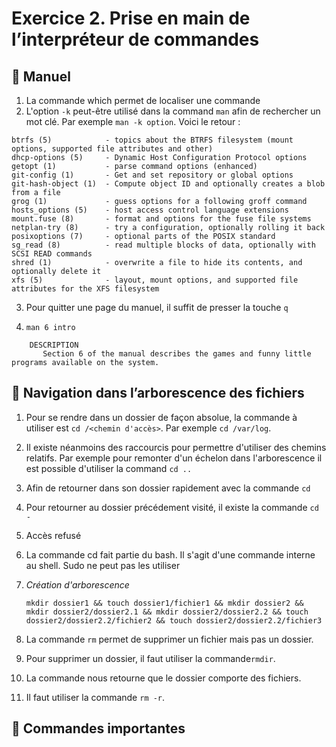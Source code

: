 # Exercice 2. Prise en main de l’interpréteur de commandes

## :closed_book: Manuel

1. La commande which permet de localiser une commande
2. L'option `-k` peut-être utilisé dans la command `man` afin de rechercher un mot clé. Par exemple `man -k option`.
Voici le retour :
```
btrfs (5)            - topics about the BTRFS filesystem (mount options, supported file attributes and other)
dhcp-options (5)     - Dynamic Host Configuration Protocol options
getopt (1)           - parse command options (enhanced)
git-config (1)       - Get and set repository or global options
git-hash-object (1)  - Compute object ID and optionally creates a blob from a file
grog (1)             - guess options for a following groff command
hosts_options (5)    - host access control language extensions
mount.fuse (8)       - format and options for the fuse file systems
netplan-try (8)      - try a configuration, optionally rolling it back
posixoptions (7)     - optional parts of the POSIX standard
sg_read (8)          - read multiple blocks of data, optionally with SCSI READ commands
shred (1)            - overwrite a file to hide its contents, and optionally delete it
xfs (5)              - layout, mount options, and supported file attributes for the XFS filesystem
```
3. Pour quitter une page du manuel, il suffit de presser la touche `q`

4. `man 6 intro`
```
    DESCRIPTION
       Section 6 of the manual describes the games and funny little programs available on the system.
```

## :round_pushpin: Navigation dans l’arborescence des fichiers 

1. Pour se rendre dans un dossier de façon absolue, la commande à utiliser est `cd /<chemin d'accès>`. Par exemple `cd /var/log`.


2. Il existe néanmoins des raccourcis pour permettre d'utiliser des chemins relatifs. Par exemple pour remonter d'un échelon dans l'arborescence il est possible d'utiliser la command `cd ..`

3. Afin de retourner dans son dossier rapidement avec la commande `cd`

4. Pour retourner au dossier précédement visité, il existe la commande `cd -`

5. Accès refusé

6. La commande cd fait partie du bash. Il s'agit d'une commande interne au shell. Sudo ne peut pas les utiliser

7. _Création d'arborescence_

    `mkdir dossier1 && touch dossier1/fichier1 && mkdir dossier2 && mkdir dossier2/dossier2.1 && mkdir dossier2/dossier2.2 && touch dossier2/dossier2.2/fichier2 && touch dossier2/dossier2.2/fichier3`

8. La commande `rm` permet de supprimer un fichier mais pas un dossier.

9. Pour supprimer un dossier, il faut utiliser la commande`rmdir`.

10. La commande nous retourne que le dossier comporte des fichiers.

11. Il faut utiliser la commande `rm -r`.

## :pushpin: Commandes importantes
